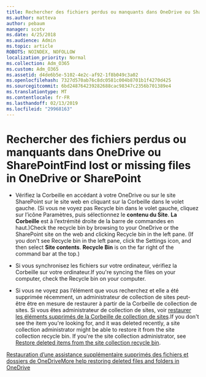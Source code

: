 ```yaml
---
title: Rechercher des fichiers perdus ou manquants dans OneDrive ou SharePoint
ms.author: matteva
author: pebaum
manager: scotv
ms.date: 4/25/2018
ms.audience: Admin
ms.topic: article
ROBOTS: NOINDEX, NOFOLLOW
localization_priority: Normal
ms.collection: Adm_O365
ms.custom: Adm_O365
ms.assetid: d4de6b5e-5102-4e2c-af92-1f8b049c3a02
ms.openlocfilehash: 7327d570ab76c8dc0581c004b8701b1f4270d425
ms.sourcegitcommit: 6bd248764239282688cac98347c2356b701389e4
ms.translationtype: MT
ms.contentlocale: fr-FR
ms.lasthandoff: 02/13/2019
ms.locfileid: "29968163"
---
```

# <a name="find-lost-or-missing-files-in-onedrive-or-sharepoint"></a><span data-ttu-id="2cb52-102">Rechercher des fichiers perdus ou manquants dans OneDrive ou SharePoint</span><span class="sxs-lookup"><span data-stu-id="2cb52-102">Find lost or missing files in OneDrive or SharePoint</span></span>

- <span data-ttu-id="2cb52-p101">Vérifiez la Corbeille en accédant à votre OneDrive ou sur le site SharePoint sur le site web en cliquant sur la Corbeille dans le volet gauche. (Si vous ne voyez pas Recycle bin dans le volet gauche, cliquez sur l’icône Paramètres, puis sélectionnez le **contenu du Site**. **La Corbeille** est à l’extrémité droite de la barre de commandes en haut.)</span><span class="sxs-lookup"><span data-stu-id="2cb52-p101">Check the recycle bin by browsing to your OneDrive or the SharePoint site on the web and clicking Recycle bin in the left pane. (If you don't see Recycle bin in the left pane, click the Settings icon, and then select **Site contents**. **Recycle Bin** is on the far right of the command bar at the top.)</span></span> 
    
- <span data-ttu-id="2cb52-106">Si vous synchronisez les fichiers sur votre ordinateur, vérifiez la Corbeille sur votre ordinateur.</span><span class="sxs-lookup"><span data-stu-id="2cb52-106">If you're syncing the files on your computer, check the Recycle bin on your computer.</span></span> 
    
- <span data-ttu-id="2cb52-p102">Si vous ne voyez pas l’élément que vous recherchez et elle a été supprimée récemment, un administrateur de collection de sites peut-être être en mesure de restaurer à partir de la Corbeille de collection de sites. Si vous êtes administrateur de collection de sites, voir [restaurer les éléments supprimés de la Corbeille de collection de sites](https://go.microsoft.com/fwlink/?linkid=866439).</span><span class="sxs-lookup"><span data-stu-id="2cb52-p102">If you don't see the item you're looking for, and it was deleted recently, a site collection administrator might be able to restore it from the site collection recycle bin. If you're the site collection administrator, see [Restore deleted items from the site collection recycle bin](https://go.microsoft.com/fwlink/?linkid=866439).</span></span>
    
[<span data-ttu-id="2cb52-109">Restauration d’une assistance supplémentaire supprimés des fichiers et dossiers de OneDrive</span><span class="sxs-lookup"><span data-stu-id="2cb52-109">More help restoring deleted files and folders in OneDrive</span></span>](https://go.microsoft.com/fwlink/?linkid=872872)
  

